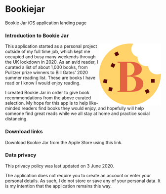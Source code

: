 
# Bookiejar

Bookie Jar iOS application landing page

### Introduction to Bookie Jar

<img src="BookieAppIcon.png" width="200" height="200" align="right">

This application started as a personal project outside of my full time job, which kept me occupied and busy many weekends through the UK lockdown in 2020. As an avid reader, I curated a list of about 1,000 books, from Pulitzer prize winners to Bill Gates' 2020 summer reading list. These are books I have read or I know I would enjoy reading. 

I created Bookie Jar in order to give book recommendations from the above curated selection. My hope for this app is to help like-minded readers find books they would enjoy, and hopefully will help someone find great reads while we all stay at home and practice social distancing. 

### Download links

Download Bookie Jar from the Apple Store using this link. 

### Data privacy

This privacy policy was last updated on 3 June 2020. 

The application does not require you to create an account or enter your personal details. As such, I do not store or save any of your personal data. It is my intention that the application remains this way. 
